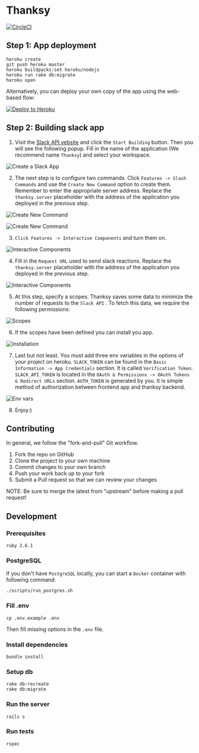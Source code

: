 # Thanksy

[![CircleCI](https://circleci.com/gh/tooploox/thanksy-server/tree/master.svg?style=svg&circle-token=785972e2d5ae5f788b329e1fb5172cc2ee5a4a07)](https://circleci.com/gh/tooploox/thanksy-server/tree/master)

## Step 1: App deployment

    heroku create
    git push heroku master
    heroku buildpacks:set heroku/nodejs
    heroku run rake db:migrate
    heroku open


Alternatively, you can deploy your own copy of the app using the web-based flow:

[![Deploy to Heroku](https://www.herokucdn.com/deploy/button.png)](https://heroku.com/deploy)

## Step 2: Building slack app

1. Visit the [Slack API vebsite](https://api.slack.com/) and click the `Start Building` button.
Then you will see the following popup. Fill in the name of the application (We recommend name `Thanksy`) and select your workspace.

![Create a Slack App](./instruction/step1.png)

2. The next step is to configure two commands. Click `Features -> Slash Commands` and use the `Create New Command` option to create them.
Remember to enter the appropriate server address. Replace the `thanksy.server` placeholder with the address of the application you deployed in the previous step.

![Create New Command](./instruction/step2.png)

![Create New Command](./instruction/step3.png)

3. `Click Features -> Interactive Components` and turn them on.

![Interactive Components](./instruction/step4.png)

4. Fill in the `Request URL` used to send slack reactions. Replace the `thanksy.server` placeholder with the address of the application you deployed in the previous step.

![Interactive Components](./instruction/step5.png)

5. At this step, specify a scopes. Thanksy saves some data to minimize the number of requests to the `Slack API` . To fetch this data, we require the following permissions:

![Scopes](./instruction/step6.png)

6. If the scopes have been defined you can install you app.

![Installation](./instruction/step7.png)

7. Last but not least. You must add three env variables in the options of your project on heroku. `SLACK_TOKEN` can be found in the `Basic Information -> App Credentials` section. It is called `Verification Token`. `SLACK_API_TOKEN` is located in the `OAuth & Permissions -> OAuth Tokens & Redirect URLs` section. `AUTH_TOKEN` is generated by you. It is simple method of authorization between frontend app and thanksy backend.

![Env vars](./instruction/step8.png)

8. Enjoy:) 

## Contributing

In general, we follow the "fork-and-pull" Git workflow.

1. Fork the repo on GitHub
2. Clone the project to your own machine
3. Commit changes to your own branch
4. Push your work back up to your fork
5. Submit a Pull request so that we can review your changes

NOTE: Be sure to merge the latest from "upstream" before making a pull request!

## Development

### Prerequisites

    ruby 2.6.1

### PostgreSQL

If you don't have `PostgreSQL` locally, you can start a `Docker` container with following command:

    ./scripts/run_postgres.sh

### Fill .env

    cp .env.example .env

Then fill missing options in the `.env` file.

### Install dependencies

    bundle install

### Setup db

    rake db:recreate
    rake db:migrate

### Run the server

    rails s

### Run tests

    rspec
